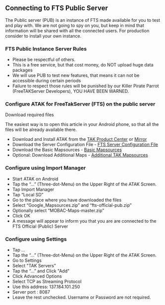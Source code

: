 ## Connecting to FTS Public Server 

The Public server (PUB) is an instance of FTS made available for you to test and play with. We are not going to spy on you, but keep in mind that information will be shared with all the connected users. For production consider to install your own instance.

### FTS Public Instance Server Rules

* Please be respectful of others.
* This is a free service, but that cost money, do NOT upload huge data packages
* We will use PUB to test new features, that means it can not be accessible during certain periods
* Failure to respect those rules will be punished by our Killer Pirate Parrot (FreeTAKServer Developers), YOU HAVE BEEN WARNED.

### Configure ATAK for FreeTakServer (FTS) on the public server

Download required files

The easiest way is to open this article in your Android phone, so that all the files will be already available there.

* Download and Install ATAK  from the [TAK Product Center](https://www.tak.gov/) or [Mirror](https://7n7.us/civtak)
* Download the Server Configuration File - [FTS Server Configuration File](https://github.com/FreeTAKTeam/FreeTAKServer-User-Docs/blob/main/docs/docs/assets/fts-official-pub.zip)
* Download the Basic Mapsources - [Basic Mapsources](https://drive.google.com/file/d/1u6xADO_kYolguf9-rXGZHtRgu-Cx_il4/view?usp=sharing)
* Optional: Download Additional Maps - [Additional TAK Mapsources](https://drive.google.com/file/d/1Ltdp2U7ItEu6b380u9BYswVHLSD9F-vn/view?usp=sharing)

### Configure using Import Manager

* Start ATAK on Android
* Tap the “...” (Three-dot-Menu) on the Upper Right of the ATAK Screen.
* Tap Import Manager
* Tap “Local SD”
* Go to the place where you have downloaded the files
* Select “Google_Mapsources.zip” and “fts-official-pub.zip”
* Optionally select “MOBAC-Maps-master.zip”
* Click OK
* A message will appear to inform you that you are are connected to the FTS Official (Public) Server


### Configure using Settings

* Tap ...
* Tap the “...” (Three-dot-Menu) on the Upper Right of the ATAK Screen.
* Go to Settings
* Select "TAK Servers"
* Tap the “...” and Click "Add"
*  Click Advanced Options
* Select TCP as Streaming Protocol
*  Use this address: 137.184.101.250
* Server port : 8087
* Leave the rest unchecked. Username or Password are not required.
